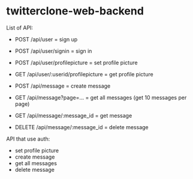 # twitterclone-web-backend

List of API:

- POST /api/user = sign up
- POST /api/user/signin = sign in
- POST /api/user/profilepicture = set profile picture
- GET /api/user/:userid/profilepicture = get profile picture

- POST /api/message = create message
- GET /api/message?page=... = get all messages (get 10 messages per page)
- GET /api/message/:message_id = get message
- DELETE /api/message/:message_id = delete message

API that use auth:
- set profile picture
- create message
- get all messages
- delete message
